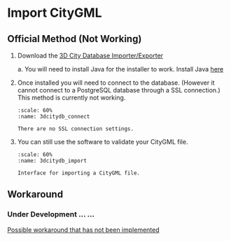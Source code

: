 # Import CityGML
## Official Method (Not Working)
1. Download the [3D City Database Importer/Exporter](https://www.3dcitydb.org/3dcitydb/d3dimpexp/)

    a. You will need to install Java for the installer to work. Install Java [here](https://java.com/en/download/)

2. Once installed you will need to connect to the database. (However it cannot connect to a PostgreSQL database through a SSL connection.) This method is currently not working.

    ```{figure} /_static/045import_citygml/3dcitydb_connect.png
    :scale: 60%
    :name: 3dcitydb_connect

    There are no SSL connection settings.
    ```
3. You can still use the software to validate your CityGML file.
    ```{figure} /_static/045import_citygml/3dcitydb_import.png
    :scale: 60%
    :name: 3dcitydb_import

    Interface for importing a CityGML file.
    ```
## Workaround
### Under Development ... ...
[Possible workaround that has not been implemented](https://github.com/3dcitydb/importer-exporter/issues/70#issuecomment-710457603)

